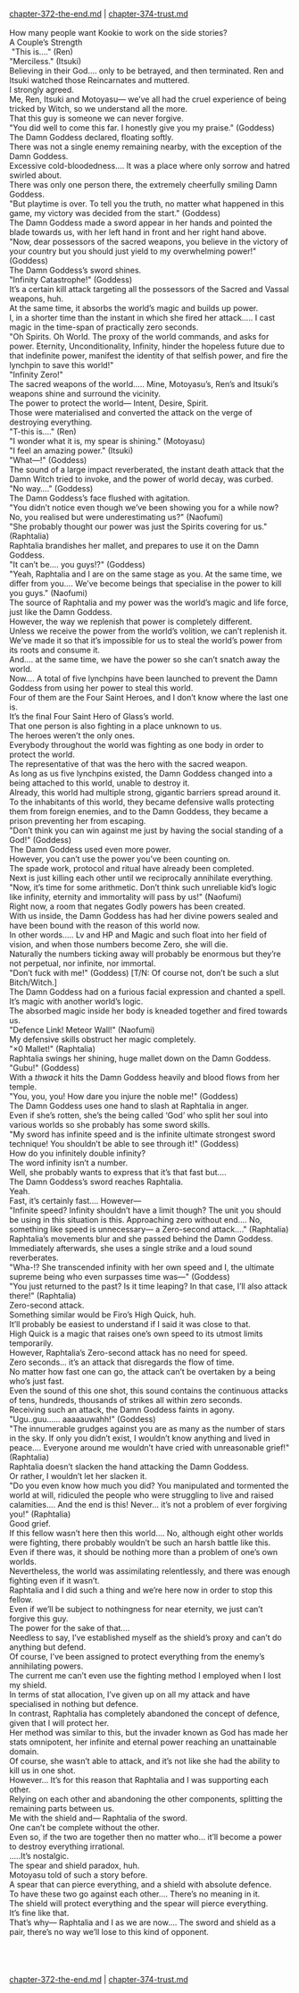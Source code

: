 [chapter-372-the-end.md](./chapter-372-the-end.md) | [chapter-374-trust.md](./chapter-374-trust.md) <br/>
<br/>
How many people want Kookie to work on the side stories?<br/>
A Couple’s Strength<br/>
 "This is…." (Ren)<br/>
"Merciless." (Itsuki)<br/>
Believing in their God.… only to be betrayed, and then terminated. Ren and Itsuki watched those Reincarnates and muttered.<br/>
I strongly agreed.<br/>
Me, Ren, Itsuki and Motoyasu― we’ve all had the cruel experience of being tricked by Witch, so we understand all the more.<br/>
That this guy is someone we can never forgive.<br/>
"You did well to come this far. I honestly give you my praise." (Goddess)<br/>
The Damn Goddess declared, floating softly.<br/>
There was not a single enemy remaining nearby, with the exception of the Damn Goddess.<br/>
Excessive cold-bloodedness…. It was a place where only sorrow and hatred swirled about.<br/>
There was only one person there, the extremely cheerfully smiling Damn Goddess.<br/>
"But playtime is over. To tell you the truth, no matter what happened in this game, my victory was decided from the start." (Goddess)<br/>
The Damn Goddess made a sword appear in her hands and pointed the blade towards us, with her left hand in front and her right hand above.<br/>
"Now, dear possessors of the sacred weapons, you believe in the victory of your country but you should just yield to my overwhelming power!" (Goddess)<br/>
The Damn Goddess’s sword shines.<br/>
"Infinity Catastrophe!" (Goddess)<br/>
It’s a certain kill attack targeting all the possessors of the Sacred and Vassal weapons, huh.<br/>
At the same time, it absorbs the world’s magic and builds up power.<br/>
I, in a shorter time than the instant in which she fired her attack….. I cast magic in the time-span of practically zero seconds.<br/>
"Oh Spirits. Oh World. The proxy of the world commands, and asks for power. Eternity, Unconditionality, Infinity, hinder the hopeless future due to that indefinite power, manifest the identity of that selfish power, and fire the lynchpin to save this world!"<br/>
"Infinity Zero!"<br/>
The sacred weapons of the world….. Mine, Motoyasu’s, Ren’s and Itsuki’s weapons shine and surround the vicinity.<br/>
The power to protect the world― Intent, Desire, Spirit.<br/>
Those were materialised and converted the attack on the verge of destroying everything.<br/>
"T-this is…." (Ren)<br/>
"I wonder what it is, my spear is shining." (Motoyasu)<br/>
"I feel an amazing power." (Itsuki)<br/>
"What―!" (Goddess)<br/>
The sound of a large impact reverberated, the instant death attack that the Damn Witch tried to invoke, and the power of world decay, was curbed.<br/>
"No way…." (Goddess)<br/>
The Damn Goddess’s face flushed with agitation.<br/>
"You didn’t notice even though we’ve been showing you for a while now? No, you realised but were underestimating us?" (Naofumi)<br/>
"She probably thought our power was just the Spirits covering for us." (Raphtalia)<br/>
Raphtalia brandishes her mallet, and prepares to use it on the Damn Goddess.<br/>
"It can’t be…. you guys!?" (Goddess)<br/>
"Yeah, Raphtalia and I are on the same stage as you. At the same time, we differ from you…. We’ve become beings that specialise in the power to kill you guys." (Naofumi)<br/>
The source of Raphtalia and my power was the world’s magic and life force, just like the Damn Goddess.<br/>
However, the way we replenish that power is completely different.<br/>
Unless we receive the power from the world’s volition, we can’t replenish it.<br/>
We’ve made it so that it’s impossible for us to steal the world’s power from its roots and consume it.<br/>
And.… at the same time, we have the power so she can’t snatch away the world.<br/>
Now…. A total of five lynchpins have been launched to prevent the Damn Goddess from using her power to steal this world.<br/>
Four of them are the Four Saint Heroes, and I don’t know where the last one is.<br/>
It’s the final Four Saint Hero of Glass’s world.<br/>
That one person is also fighting in a place unknown to us.<br/>
The heroes weren’t the only ones.<br/>
Everybody throughout the world was fighting as one body in order to protect the world.<br/>
The representative of that was the hero with the sacred weapon.<br/>
As long as us five lynchpins existed, the Damn Goddess changed into a being attached to this world, unable to destroy it.<br/>
Already, this world had multiple strong, gigantic barriers spread around it.<br/>
To the inhabitants of this world, they became defensive walls protecting them from foreign enemies, and to the Damn Goddess, they became a prison preventing her from escaping.<br/>
"Don’t think you can win against me just by having the social standing of a God!" (Goddess)<br/>
The Damn Goddess used even more power.<br/>
However, you can’t use the power you’ve been counting on.<br/>
The spade work, protocol and ritual have already been completed.<br/>
Next is just killing each other until we reciprocally annihilate everything.<br/>
"Now, it’s time for some arithmetic. Don’t think such unreliable kid’s logic like infinity, eternity and immortality will pass by us!" (Naofumi)<br/>
Right now, a room that negates Godly powers has been created.<br/>
With us inside, the Damn Goddess has had her divine powers sealed and have been bound with the reason of this world now.<br/>
In other words….. Lv and HP and Magic and such float into her field of vision, and when those numbers become Zero, she will die.<br/>
Naturally the numbers ticking away will probably be enormous but they’re not perpetual, nor infinite, nor immortal.<br/>
"Don’t fuck with me!" (Goddess) [T/N: Of course not, don’t be such a slut Bitch/Witch.]<br/>
The Damn Goddess had on a furious facial expression and chanted a spell.<br/>
It’s magic with another world’s logic.<br/>
The absorbed magic inside her body is kneaded together and fired towards us.<br/>
"Defence Link! Meteor Wall!" (Naofumi)<br/>
My defensive skills obstruct her magic completely.<br/>
"×0 Mallet!" (Raphtalia)<br/>
Raphtalia swings her shining, huge mallet down on the Damn Goddess.<br/>
"Gubu!" (Goddess)<br/>
With a *thwack* it hits the Damn Goddess heavily and blood flows from her temple.<br/>
"You, you, you! How dare you injure the noble me!" (Goddess)<br/>
The Damn Goddess uses one hand to slash at Raphtalia in anger.<br/>
Even if she’s rotten, she’s the being called ‘God’ who split her soul into various worlds so she probably has some sword skills.<br/>
"My sword has infinite speed and is the infinite ultimate strongest sword technique! You shouldn’t be able to see through it!" (Goddess)<br/>
How do you infinitely double infinity?<br/>
The word infinity isn’t a number.<br/>
Well, she probably wants to express that it’s that fast but….<br/>
The Damn Goddess’s sword reaches Raphtalia.<br/>
Yeah.<br/>
Fast, it’s certainly fast…. However―<br/>
"Infinite speed? Infinity shouldn’t have a limit though? The unit you should be using in this situation is this. Approaching zero without end…. No, something like speed is unnecessary― a Zero-second attack…." (Raphtalia)<br/>
Raphtalia’s movements blur and she passed behind the Damn Goddess.<br/>
Immediately afterwards, she uses a single strike and a loud sound reverberates.<br/>
"Wha-!? She transcended infinity with her own speed and I, the ultimate supreme being who even surpasses time was―" (Goddess)<br/>
"You just returned to the past? Is it time leaping? In that case, I’ll also attack there!" (Raphtalia)<br/>
Zero-second attack.<br/>
Something similar would be Firo’s High Quick, huh.<br/>
It’ll probably be easiest to understand if I said it was close to that.<br/>
High Quick is a magic that raises one’s own speed to its utmost limits temporarily.<br/>
However, Raphtalia’s Zero-second attack has no need for speed.<br/>
Zero seconds… it’s an attack that disregards the flow of time.<br/>
No matter how fast one can go, the attack can’t be overtaken by a being who’s just fast.<br/>
Even the sound of this one shot, this sound contains the continuous attacks of tens, hundreds, thousands of strikes all within zero seconds.<br/>
Receiving such an attack, the Damn Goddess faints in agony.<br/>
"Ugu..guu…… aaaaauwahh!" (Goddess)<br/>
"The innumerable grudges against you are as many as the number of stars in the sky. If only you didn’t exist, I wouldn’t know anything and lived in peace…. Everyone around me wouldn’t have cried with unreasonable grief!" (Raphtalia)<br/>
Raphtalia doesn’t slacken the hand attacking the Damn Goddess.<br/>
Or rather, I wouldn’t let her slacken it.<br/>
"Do you even know how much you did? You manipulated and tormented the world at will, ridiculed the people who were struggling to live and raised calamities…. And the end is this! Never… it’s not a problem of ever forgiving you!" (Raphtalia)<br/>
Good grief.<br/>
If this fellow wasn’t here then this world…. No, although eight other worlds were fighting, there probably wouldn’t be such an harsh battle like this.<br/>
Even if there was, it should be nothing more than a problem of one’s own worlds.<br/>
Nevertheless, the world was assimilating relentlessly, and there was enough fighting even if it wasn’t.<br/>
Raphtalia and I did such a thing and we’re here now in order to stop this fellow.<br/>
Even if we’ll be subject to nothingness for near eternity, we just can’t forgive this guy.<br/>
The power for the sake of that….<br/>
Needless to say, I’ve established myself as the shield’s proxy and can’t do anything but defend.<br/>
Of course, I’ve been assigned to protect everything from the enemy’s annihilating powers.<br/>
The current me can’t even use the fighting method I employed when I lost my shield.<br/>
In terms of stat allocation, I’ve given up on all my attack and have specialised in nothing but defence.<br/>
In contrast, Raphtalia has completely abandoned the concept of defence, given that I will protect her.<br/>
Her method was similar to this, but the invader known as God has made her stats omnipotent, her infinite and eternal power reaching an unattainable domain.<br/>
Of course, she wasn’t able to attack, and it’s not like she had the ability to kill us in one shot.<br/>
However… It’s for this reason that Raphtalia and I was supporting each other.<br/>
Relying on each other and abandoning the other components, splitting the remaining parts between us.<br/>
Me with the shield and― Raphtalia of the sword.<br/>
One can’t be complete without the other.<br/>
Even so, if the two are together then no matter who… it’ll become a power to destroy everything irrational.<br/>
…..It’s nostalgic.<br/>
The spear and shield paradox, huh.<br/>
Motoyasu told of such a story before.<br/>
A spear that can pierce everything, and a shield with absolute defence.<br/>
To have these two go against each other…. There’s no meaning in it.<br/>
The shield will protect everything and the spear will pierce everything.<br/>
It’s fine like that.<br/>
That’s why― Raphtalia and I as we are now…. The sword and shield as a pair, there’s no way we’ll lose to this kind of opponent.<br/>
<br/>
<br/>
<br/>
<br/>
[chapter-372-the-end.md](./chapter-372-the-end.md) | [chapter-374-trust.md](./chapter-374-trust.md) <br/>

